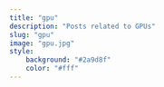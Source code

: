 ```yaml
---
title: "gpu"
description: "Posts related to GPUs"
slug: "gpu"
image: "gpu.jpg"
style:
    background: "#2a9d8f"
    color: "#fff"
---
```

